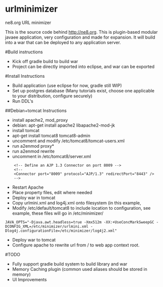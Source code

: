 # urlminimizer
ne8.org URL minimizer

This is the source code behind http://ne8.org. This is plugin-based modular javaee application, very configuration and made for expansion. It will build into a war that can be deployed to any application server. 

#Build instructions
- Kick off gradle build to build war
- Project can be directly imported into eclipse, and war can be exported

#Install Instructions
- Build application (use eclipse for now, gradle still WIP)
- Set up postgres database (Many tutorials exist, choose one applicable to your distribution, configure securely)
- Run DDL's

##Debian+tomcat Instructions
- install apache2, mod_proxy
- debian: apt-get install apache2 libapache2-mod-jk
- install tomcat
- apt-get install tomcat8 tomcat8-admin
- uncomment and modify /etc/tomcat8/tomcat-users.xml
- run a2enmod proxy*
- run a2enmod rewrite
- uncomment in /etc/tomcat8/server.xml
```
    <!-- Define an AJP 1.3 Connector on port 8009 -->
    <!--
    <Connector port="8009" protocol="AJP/1.3" redirectPort="8443" />
    -->
```
- Restart Apache
- Place property files, edit where needed
- Deploy war in tomcat
- Copy urlmini.xml and log4j.xml onto filesystem (in this example, 
- Modify /etc/default/tomcat8 to include location to configuration, see example, these files will go in /etc/minimizer/
```
JAVA_OPTS="-Djava.awt.headless=true -Xmx512m -XX:+UseConcMarkSweepGC -DCONFIG_XML=/etc/minimizer/urlmini.xml -Dlog4j.configurationFile=/etc/minimizer/log4j2.xml"
```
- Deploy war to tomcat 
- Configure apache to rewrite url from / to web app context root. 

#TODO
* Fully support gradle build system to build library and war
* Memory Caching plugin (common used aliases should be stored in memory)
* UI Improvements
